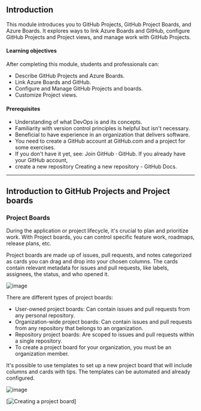 ## Introduction


This module introduces you to GitHub Projects, GitHub Project Boards, and Azure Boards. It explores ways to link Azure Boards and GitHub, 
configure GitHub Projects and Project views, and manage work with GitHub Projects.

#### Learning objectives
After completing this module, students and professionals can:

- Describe GitHub Projects and Azure Boards.
- Link Azure Boards and GitHub.
- Configure and Manage GitHub Projects and boards.
- Customize Project views.

#### Prerequisites
- Understanding of what DevOps is and its concepts.
- Familiarity with version control principles is helpful but isn't necessary.
- Beneficial to have experience in an organization that delivers software.
- You need to create a GitHub account at GitHub.com and a project for some exercises. 
- If you don't have it yet, see: Join GitHub · GitHub. If you already have your GitHub account, 
- create a new repository Creating a new repository - GitHub Docs.

--------------------

## Introduction to GitHub Projects and Project boards

### Project Boards

During the application or project lifecycle, it's crucial to plan and prioritize work.
With Project boards, you can control specific feature work, roadmaps, release plans, etc.

Project boards are made up of issues, pull requests, and 
notes categorized as cards you can drag and drop into your chosen columns. 
The cards contain relevant metadata for issues and pull requests, like labels, assignees, the status, and who opened it.

![image](https://github.com/balajisomasale/Microsoft-Build-DevOps-Challenge/assets/35003840/63133c8a-cca7-4306-8e20-c79d34fea004)

There are different types of project boards:

- User-owned project boards: Can contain issues and pull requests from any personal repository.
- Organization-wide project boards: Can contain issues and pull requests from any repository that belongs to an organization.
- Repository project boards: Are scoped to issues and pull requests within a single repository.
- To create a project board for your organization, you must be an organization member.

It's possible to use templates to set up a new project board that will include columns and cards with tips.
The templates can be automated and already configured.

![image](https://github.com/balajisomasale/Microsoft-Build-DevOps-Challenge/assets/35003840/d54be55b-5b76-4e1f-904d-e927bf04a555)


[![Creating a project board](https://docs.github.com/articles/creating-a-project-board)]
